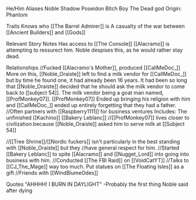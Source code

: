 He/Him
Aliases
 Noble
 Shadow
 Poseidon
 Bitch Boy
 The Dead god
Origin: Phantom

Traits
 Knows who [[The Barrel Admirer]] is
 A casualty of the war between [[Ancient Builders]] and [[Gods]]

Relevant Story Notes 
 Has access to [[The Console]]
 [[Alacramo]] is attempting to ressurect him.
  Noble despises this, as he would rather stay dead.

Relationships
 //Fucked [[Alacramo's Mother]], produced [[CallMeDoc_]]
  More on this, [[Noble_Oraiste]] left to find a milk vendor for [[CallMeDoc_]] but by time he found one, it had already been 16 years. It had been so long that [[Noble_Oraiste]] decided that he should ask the milk vendor to come back to [[subject 54]]. The milk vendor being a goat man named, [[ProfMonkey07]]. [[ProfMonkey07]] Ended up bringing his religion with him and [[CallMeDoc_]] ended up entirely forgetting that they had a father.
 //Often partners with [[Raspberry1111]] for business ventures
  Includes:
   The unfinished [[Kachino]]
   [[Bakery Leblanc]]
 //[[ProfMonkey07]] lives closer to civilization because [[Noble_Oraiste]] asked him to serve milk at [[Subject 54]]
  
 //[[Tree Shrine]]/[[Nordic fuckers]] isn't particularly in the best standing with [[Noble_Oraiste]] but they //have general respect for him.
 //Started [[Bakery Leblanc]] to spite [[Alacramo]] and [[Nugget_Lord]] into going into business with him.
 //Conducted [[The FBI Raid]] on [[VoidCatYT]]
 //Talks to [[CJ_The_Mage]] way too much. Put statues on [[The Floating Isles]] as a gift
 //Friends with [[WindBlumeOdes]]
 
Quotes
 "AHHHH! I BURN IN DAYLIGHT" -Probably the first thing Noble said after dying
